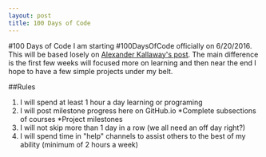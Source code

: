 ```yaml
---
layout: post
title: 100 Days of Code
---
```

#100 Days of Code
I am starting #100DaysOfCode officially on 6/20/2016.  This will be based losely on [Alexander Kallaway's post](https://medium.freecodecamp.com/join-the-100daysofcode-556ddb4579e4#.u1ybmmydq "Join the #100DaysOfCode").  The main difference is the first few weeks will focused more on learning and then near the end I hope to have a few simple projects under my belt.

##Rules

1. I will spend at least 1 hour a day learning or programing
2. I will post milestone progress here on GitHub.io
  *Complete subsections of courses
  *Project milestones
3. I will not skip more than 1 day in a row (we all need an off day right?)
4. I will spend time in "help" channels to assist others to the best of my ability (minimum of 2 hours a week)
